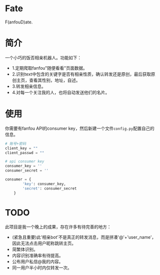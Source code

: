 # Fate
F(anfouD)ate.

# 简介
一个小巧的饭否相亲机器人。功能如下：
* 1.定期爬取fanfou"随便看看"页面数据。
* 2.识别text中包含的关键字是否有相亲性质，确认转发还是原创，最后获取原创主页，查看其性别，地址，自述。
* 3.转发相亲信息。
* 4.对每一个关注我的人，也将自动发送他们的名片。

# 使用
你需要有fanfou API的consumer key，然后新建一个文件`config.py`配置自己的信息。
```python
# 账号+密码
client_key = ""
client_passwd = ""

# api consumer key
consumer_key = ''
consumer_secret = ''

consumer = {
        'key': consumer_key,
        'secret': consumer_secret
    }

```

# TODO
此项目是我一个晚上的成果，存在许多有待完善的地方：
* (紧急且重要)此'相亲bot'不是真正的转发消息，而是拼凑'@'+'user_name'，因此无法点击用户昵称跳转主页。
* 简繁体识别。
* 内容识别准确率有待提高。
* 公布用户私信@我的内容。
* 同一用户半小时内仅转发一次。
